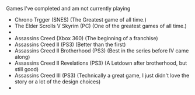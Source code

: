 Games I've completed and am not currently playing

- Chrono Trgger (SNES) (The Greatest game of all time.)
- The Elder Scrolls V Skyrim (PC) (One of the greatest games of all time.)
- 
- Assassins Creed (Xbox 360) (The beginning of a franchise)
- Assassins Creed II (PS3) (Better than the first)
- Assassins Creed II Brotherhood (PS3) (Best in the series before IV came along)
- Assassins Creed II Revelations (PS3) (A Letdown after brotherhood, but still good)
- Assassins Creed III (PS3) (Technically a great game, I just didn't love the story or a lot of the design choices)
- 